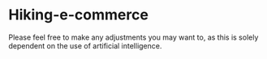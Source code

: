 # Hiking-e-commerce
Please feel free to make any adjustments you may want to, as this is solely dependent on the use of artificial intelligence.
